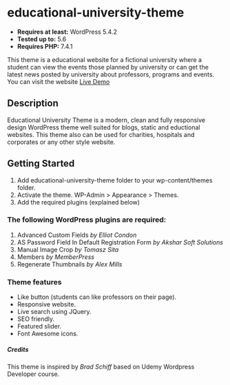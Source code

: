 # educational-university-theme
- **Requires at least:** WordPress 5.4.2
- **Tested up to:** 5.6
- **Requires PHP:** 7.4.1

This theme is a educational website for a fictional university where a student can view the events those planned by university or can get the latest news posted by university about professors, programs and events.
You can visit the website [Live Demo](http://abdulmajeeda.sgedu.site/)
## Description
Educational University Theme is a modern, clean and fully responsive design WordPress theme well suited for blogs, static and eductional websites.
This theme also can be used for charities, hospitals and corporates or any other style website.

## Getting Started
1. Add educational-university-theme folder to your wp-content/themes folder.
2. Activate the theme. WP-Admin > Appearance > Themes.
3. Add the required plugins (explained below)

### The following WordPress plugins are required:
1. Advanced Custom Fields *by Elliot Condon*
2. AS Password Field In Default Registration Form *by Akshar Soft Solutions*
3. Manual Image Crop *by Tomasz Sita*
4. Members *by MemberPress*
5. Regenerate Thumbnails *by Alex Mills*

### Theme features
- Like button (students can like professors on their page).
- Responsive website.
- Live search using JQuery.
- SEO friendly.
- Featured slider.
- Font Awesome icons.

##### Credits
This theme is inspired by *Brad Schiff* based on Udemy Wordpress Developer course.
